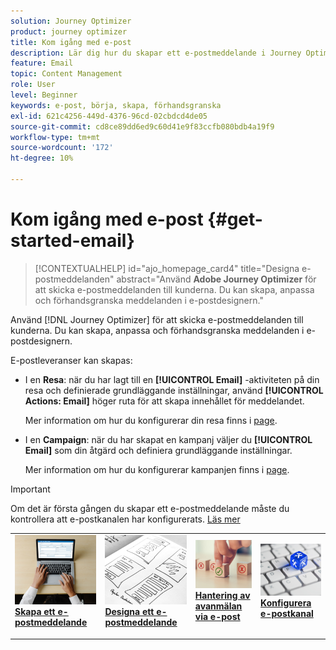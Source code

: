```yaml
---
solution: Journey Optimizer
product: journey optimizer
title: Kom igång med e-post
description: Lär dig hur du skapar ett e-postmeddelande i Journey Optimizer
feature: Email
topic: Content Management
role: User
level: Beginner
keywords: e-post, börja, skapa, förhandsgranska
exl-id: 621c4256-449d-4376-96cd-02cbdcd4de05
source-git-commit: cd8ce89dd6ed9c60d41e9f83ccfb080bdb4a19f9
workflow-type: tm+mt
source-wordcount: '172'
ht-degree: 10%

---
```


# Kom igång med e-post {#get-started-email}

>[!CONTEXTUALHELP]
>id="ajo_homepage_card4"
>title="Designa e-postmeddelanden"
>abstract="Använd **Adobe Journey Optimizer** för att skicka e-postmeddelanden till kunderna. Du kan skapa, anpassa och förhandsgranska meddelanden i e-postdesignern."

Använd [!DNL Journey Optimizer] för att skicka e-postmeddelanden till kunderna. Du kan skapa, anpassa och förhandsgranska meddelanden i e-postdesignern.

E-postleveranser kan skapas:

* I en **Resa**: när du har lagt till en **[!UICONTROL Email]** -aktiviteten på din resa och definierade grundläggande inställningar, använd **[!UICONTROL Actions: Email]** höger ruta för att skapa innehållet för meddelandet.

  Mer information om hur du konfigurerar din resa finns i [page](../building-journeys/journey-gs.md).

* I en **Campaign**: när du har skapat en kampanj väljer du **[!UICONTROL Email]** som din åtgärd och definiera grundläggande inställningar.

  Mer information om hur du konfigurerar kampanjen finns i [page](../campaigns/create-campaign.md#configure).


>[!IMPORTANT]
>
>Om det är första gången du skapar ett e-postmeddelande måste du kontrollera att e-postkanalen har konfigurerats. [Läs mer](email-settings.md)


<table style="table-layout:fixed"><tr style="border: 0;">
<td>
<a href="create-email.md">
<img alt="Skapa" src="../assets/do-not-localize/email-create.jpeg">
</a>
<div><a href="create-email.md"><strong>Skapa ett e-postmeddelande</strong>
</div>
<p>
</td>
<td>
<a href="get-started-email-design.md">
<img alt="Design" src="../assets/do-not-localize/email-design.jpg">
</a>
<div>
<a href="get-started-email-design.md"><strong>Designa ett e-postmeddelande</strong></a>
</div>
<p></td>
<td>
<a href="email-opt-out.md">
<img alt="Avanmäl dig" src="../assets/do-not-localize/email-opt-out.jpg">
</a>
<div>
<a href="email-opt-out.md"><strong>Hantering av avanmälan via e-post</strong></a>
</div>
<p>
</td>
<td>
<a href="email-settings.md">
<img alt="Konfigurera" src="../assets/do-not-localize/email-config.jpg">
</a>
<div>
<a href="email-settings.md"><strong>Konfigurera e-postkanal</strong></a>
</div>
<p>
</td>
</tr></table>
